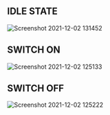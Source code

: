 ## IDLE STATE

![Screenshot 2021-12-02 131452](https://user-images.githubusercontent.com/94215887/144379187-81b7cec8-2be4-4b21-8905-1469ccd1b5cc.png)

## SWITCH ON

![Screenshot 2021-12-02 125133](https://user-images.githubusercontent.com/94215887/144379260-5979aa81-c007-4a54-b6fe-955a6424677d.png)


## SWITCH OFF

![Screenshot 2021-12-02 125222](https://user-images.githubusercontent.com/94215887/144379306-4fc6afe8-0051-4ad0-b49a-229a3397273c.png)

